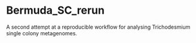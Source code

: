 # Bermuda_SC_rerun

A second attempt at a reproducible workflow for analysing Trichodesmium single colony metagenomes.
